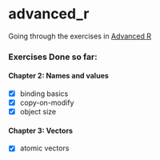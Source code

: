# advanced_r
Going through the exercises in [Advanced R](https://adv-r.hadley.nz/index.html)

### Exercises Done so far:
#### Chapter 2: Names and values
- [x] binding basics
- [x] copy-on-modify
- [x] object size

#### Chapter 3: Vectors
- [x] atomic vectors
